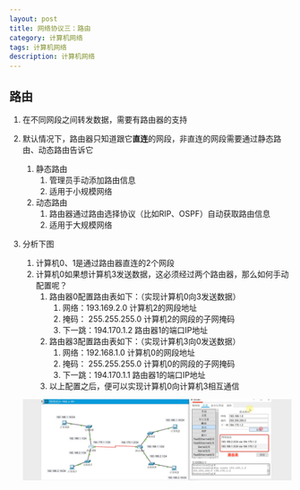 ```yaml
---
layout: post
title: 网络协议三：路由
category: 计算机网络
tags: 计算机网络
description: 计算机网络
---
```


## 路由
1. 在不同网段之间转发数据，需要有路由器的支持
2. 默认情况下，路由器只知道跟它**直连**的网段，非直连的网段需要通过静态路由、动态路由告诉它
    1. 静态路由
        1. 管理员手动添加路由信息
        2. 适用于小规模网络
    2. 动态路由
        1. 路由器通过路由选择协议（比如RIP、OSPF）自动获取路由信息
        2. 适用于大规模网络
3. 分析下图
    1. 计算机0、1是通过路由器直连的2个网段
    2. 计算机0如果想计算机3发送数据，这必须经过两个路由器，那么如何手动配置呢？ 
        1. 路由器0配置路由表如下：（实现计算机0向3发送数据）
            1. 网络：193.169.2.0  计算机2的网段地址
            2. 掩码： 255.255.255.0 计算机2的网段的子网掩码
            3. 下一跳：194.170.1.2 路由器1的端口IP地址
        2. 路由器3配置路由表如下：（实现计算机3向0发送数据）
            1. 网络：192.168.1.0  计算机0的网段地址
            2. 掩码： 255.255.255.0 计算机0的网段的子网掩码
            3. 下一跳：194.170.1.1 路由器1的端口IP地址
        3. 以上配置之后，便可以实现计算机0向计算机3相互通信

    ![图1](https://raw.githubusercontent.com/zhoghua123/imgsBed/master/wlxy-14.png)

